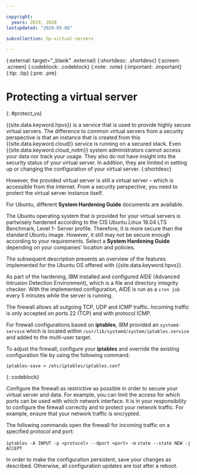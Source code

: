 ```yaml
---

copyright:
  years: 2019, 2020
lastupdated: "2020-05-06"

subcollection: hp-virtual-servers

---
```


{:external: target="_blank" .external}
{:shortdesc: .shortdesc}
{:screen: .screen}
{:codeblock: .codeblock}
{:note: .note}
{:important: .important}
{:tip: .tip}
{:pre: .pre}

# Protecting a virtual server
{: #protect_vs}

{{site.data.keyword.hpvs}} is a service that is used to provide highly secure virtual servers. The difference to common virtual servers from a security perspective is that an instance that is created from this {{site.data.keyword.cloud}} service is running on a secured stack. Even {{site.data.keyword.cloud_notm}} system administrators cannot access your data nor track your usage. They also do not have insight into the security status of your virtual server. In addition, they are limited in setting up or changing the configuration of your virtual server.
{:shortdesc}


However, the provided virtual server is still a virtual server – which is accessible from the internet. From a security perspective, you need to protect the virtual server instance itself.


For Ubuntu, different **System Hardening Guide** documents are available.

The Ubuntu operating system that is provided for your virtual servers is partwisely hardened according to the CIS Ubuntu Linux 18.04 LTS Benchmark, Level 1- Server profile.
Therefore, it is more secure than the standard Ubuntu image. However, it still may not be secure enough according to your requirements.
Select a **System Hardening Guide** depending on your companies’ location and policies.

The subsequent description presents an overview of the features implemented for the Ubuntu OS offered with {{site.data.keyword.hpvs}}.   

As part of the hardening, IBM installed and configured AIDE (Advanced Intrusion Detection
Environment), which is a file and directory integrity checker. With the implemented configuration, AIDE is
run as a `cron job` every 5 minutes while the server is running.

The firewall allows all outgoing TCP, UDP and ICMP traffic. Incoming traffic is only accepted on ports 22 (TCP) and with protocol ICMP.

For firewall configurations based on **iptables**, IBM provided an `systemd-service` which is located within `/usr/lib/systemd/system/iptables.service` and added to the multi-user target.

To adjust the firewall, configure your **iptables** and override the existing configuration file by using the following command:

```
iptables-save > /etc/iptables/iptables.conf
```
{: codeblock}

Configure the firewall as restrictive as
possible in order to secure your virtual server and data. For example, you can limit the access for which ports can be used with which
network interface. It is in your responsibility to configure the firewall correctly and to protect
your network traffic. For example, ensure that your network traffic is encrypted.

The following commands open the firewall for incoming traffic on a specified protocol and port:

`iptables -A INPUT -p <protocol> --dport <port> -m`
`state --state NEW -j ACCEPT`

In order to make the configuration persistent, save your changes as described.
Otherwise, all configuration updates are lost after a reboot.
